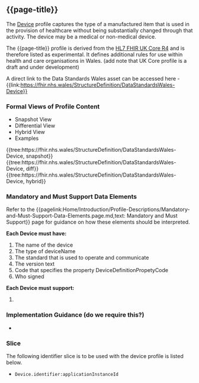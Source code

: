 <div class="warning"><span class="ExperiWarn"></span></div>

## {{page-title}}
The [Device](https://www.hl7.org/fhir/r4/device.html) profile captures the type of a manufactured item that is used in the provision of healthcare without being substantially changed through that activity. The device may be a medical or non-medical device.

The {{page-title}} profile is derived from the [HL7 FHIR UK Core R4](https://fhir.hl7.org.uk/StructureDefinition/UKCore-Device) and is therefore listed as experimental. It defines additional rules for use within health and care organisations in Wales. (add note that UK Core profile is a draft and under development)

A direct link to the Data Standards Wales asset can be accessed here - {{link:https://fhir.nhs.wales/StructureDefinition/DataStandardsWales-Device}}

### Formal Views of Profile Content
<div class="tab-wrap">
  <ul class="tab-head">
    <li class="tablink tab-active" onclick="openCity(this,'tabsnap')" data-target="tabsnap">
      Snapshot View
    </li>
    <li class="tablink" onclick="openCity(this,'tabdiff')" data-target="tabdiff">
      Differential View
    </li>
    <li class="tablink" onclick="openCity(this,'tabhybrid')" data-target="tabhybrid">
      Hybrid View
    </li>
    <li class="tablink" onclick="openCity(this,'tabeg')" data-target="tabeg">
      Examples
    </li>    
  </ul>
  <div class="tab-main">
    <div id="tabsnap" class="tabcontent active">      
      {{tree:https://fhir.nhs.wales/StructureDefinition/DataStandardsWales-Device, snapshot}}
    </div>
    <div id="tabdiff" class="tabcontent">
      {{tree:https://fhir.nhs.wales/StructureDefinition/DataStandardsWales-Device, diff}}
  </div>
    <div id="tabhybrid" class="tabcontent">
      {{tree:https://fhir.nhs.wales/StructureDefinition/DataStandardsWales-Device, hybrid}}
  </div>
  <div id="tabeg" class="tabcontent">
  </div>
</div>



### Mandatory and Must Support Data Elements
Refer to the {{pagelink:Home/Introduction/Profile-Descriptions/Mandatory-and-Must-Support-Data-Elements.page.md,text: Mandatory and Must Support}} page for guidance on how these elements should be interpreted.
 
**Each Device must have:**
1. The name of the device
1. The type of deviceName
1. The standard that is used to operate and communicate
1. The version text
1. Code that specifies the property DeviceDefinitionPropetyCode
1. Who signed

**Each Device must support:**

1. 

### Implementation Guidance (do we require this?)
* 



### Slice
The following identifier slice is to be used with the device profile is listed below. 
 
* `Device.identifier:applicationInstanceId` 

         
